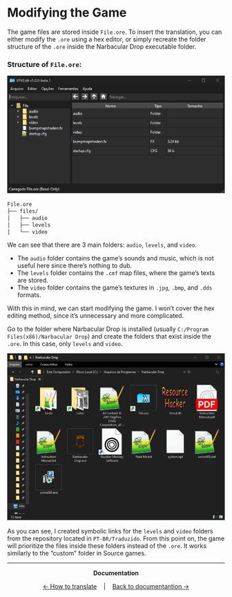 # Modifying the Game

The game files are stored inside `File.ore`. To insert the translation, you can either modify the `.ore` using a hex editor, or simply recreate the folder structure of the `.ore` inside the Narbacular Drop executable folder.

### Structure of `File.ore`:

![](img/4.png)
```
File.ore
├── files/
│   ├── audio
│   ├── levels
│   └── video
```
We can see that there are 3 main folders: `audio`, `levels`, and `video`.  
- The `audio` folder contains the game’s sounds and music, which is not useful here since there’s nothing to dub.  
- The `levels` folder contains the `.cmf` map files, where the game’s texts are stored.  
- The `video` folder contains the game’s textures in `.jpg`, `.bmp`, and `.dds` formats.  

With this in mind, we can start modifying the game. I won’t cover the hex editing method, since it’s unnecessary and more complicated.

Go to the folder where Narbacular Drop is installed (usually `C:/Program Files(x86)/Narbacular Drop`) and create the folders that exist inside the `.ore`. In this case, only `levels` and `video`.

![](img/3.png)

As you can see, I created symbolic links for the `levels` and `video` folders from the repository located in `PT-BR/Traduzido`. From this point on, the game will prioritize the files inside these folders instead of the `.ore`. It works similarly to the “custom” folder in Source games.

<hr />

<p align="center"><strong>Documentation</strong></p>

<p align="center">
  <a href="Translate.md">← How to translate</a>
  &nbsp;&nbsp;&nbsp;|&nbsp;&nbsp;&nbsp;
  <a href="Documentation.md">Back to documentantion →</a>
</p>